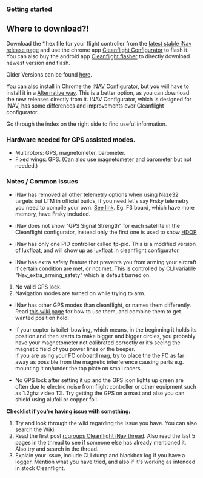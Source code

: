 ### Getting started

## Where to download?!
Download the *.hex file for your flight controller from the [latest stable iNav release page](https://github.com/iNavFlight/inav/releases/latest) and use the chrome app [Cleanflight Configurator](https://chrome.google.com/webstore/detail/cleanflight-configurator/enacoimjcgeinfnnnpajinjgmkahmfgb) to flash it. You can also buy the android app [Cleanflight flasher](https://play.google.com/store/apps/details?id=com.eziosoft.cleanflight_flasher) to directly download newest version and flash.

Older Versions can be found [here](https://github.com/iNavFlight/inav/releases).

You can also install in Chrome the [INAV Configurator](https://github.com/iNavFlight/inav-configurator), but you will have to install it in a [Alternative way](https://github.com/iNavFlight/inav-configurator#alternative-way). This is a better option, as you can download the new releases directly from it. INAV Configurator, which is designed for INAV, has some differences and improvements over Cleanflight configurator.

Go through the index on the right side to find useful information.

### Hardware needed for GPS assisted modes.

* Multirotors: GPS, magnetometer, barometer.
* Fixed wings: GPS. (Can also use magnetometer and barometer but not needed.)


### Notes / Common issues

* iNav has removed all other telemetry options when using Naze32 targets but LTM in official builds, if you need let's say Frsky telemetry you need to compile your own. [See link](http://www.rcgroups.com/forums/showpost.php?p=34463103&postcount=4790). Eg. F3 board, which have more memory, have Frsky included.

* iNav does not show "GPS Signal Strength" for each satellite in the Cleanflight configurator, instead only the first one is used to show [HDOP](https://en.wikipedia.org/wiki/Dilution_of_precision_%28GPS%29)

* iNav has only one PID controller called fp-pid. This is a modified version of luxfloat, and will show up as luxfloat in cleanflight configurator.

* iNav has extra safety feature that prevents you from arming your aircraft if certain condition are met, or not met. This is controlled by CLI variable "Nav_extra_arming_safety" which is default turned on.

1. No valid GPS lock.
1. Navigation modes are turned on while trying to arm.


* iNav has other GPS modes than cleanflight, or names them differently. Read [this wiki page](https://github.com/iNavFlight/inav/wiki/8.-Navigation-modes) for how to use them, and combine them to get wanted position hold.

* If your copter is toilet-bowling, which means, in the beginning it holds its position and then starts to make bigger and bigger circles, you probably have your magnetometer not calibrated correctly or it’s seeing the magnetic field of you power lines or the beeper.  
If you are using your FC onboard mag, try to place the the FC as far away as possible from the magnetic interference causing parts e.g. mounting it on/under the top plate on small racers.

* No GPS lock after setting it up and the GPS icon lights up green are often due to electric noise from flight controller or other equipment such as 1.2ghz video TX. Try getting the GPS on a mast and also you can shield using alufoil or copper foil.

**Checklist if you're having issue with something:**

1. Try and look through the wiki regarding the issue you have. You can also search the Wiki.
1. Read the first post [rcgroups Cleanflight iNav thread](http://www.rcgroups.com/forums/showthread.php?t=2495732). Also read the last 5 pages in the thread to see if someone else has already mentioned it. Also try and search in the thread.
1. Explain your issue, include CLI dump and blackbox log if you have a logger. Mention what you have tried, and also if it's working as intended in stock Cleanflight.